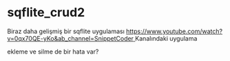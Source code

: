 # sqflite_crud2

Biraz daha gelişmiş bir sqflite uygulaması
[https://www.youtube.com/watch?v=0qx70QE-yKo&ab_channel=SnippetCoder ]()Kanalındaki uygulama

ekleme ve silme de bir hata var?
